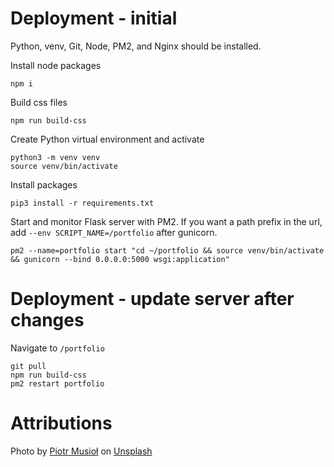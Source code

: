 # Deployment - initial
Python, venv, Git, Node, PM2, and Nginx should be installed.

Install node packages
```
npm i
```
Build css files
```
npm run build-css
```
Create Python virtual environment and activate
```
python3 -m venv venv
source venv/bin/activate
```
Install packages
```
pip3 install -r requirements.txt
```
Start and monitor Flask server with PM2. If you want a path prefix in the url, add `--env SCRIPT_NAME=/portfolio` after gunicorn.
```
pm2 --name=portfolio start "cd ~/portfolio && source venv/bin/activate && gunicorn --bind 0.0.0.0:5000 wsgi:application"
```

# Deployment - update server after changes
Navigate to `/portfolio`
```
git pull
npm run build-css
pm2 restart portfolio
```

# Attributions
Photo by <a href="https://unsplash.com/@szamanm?utm_source=unsplash&utm_medium=referral&utm_content=creditCopyText">Piotr Musioł</a> on <a href="https://unsplash.com/s/photos/silicon-valley?utm_source=unsplash&utm_medium=referral&utm_content=creditCopyText">Unsplash</a>